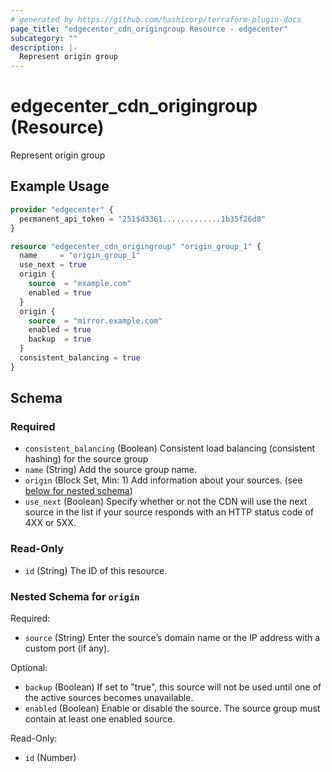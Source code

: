 ```yaml
---
# generated by https://github.com/hashicorp/terraform-plugin-docs
page_title: "edgecenter_cdn_origingroup Resource - edgecenter"
subcategory: ""
description: |-
  Represent origin group
---
```


# edgecenter_cdn_origingroup (Resource)

Represent origin group

## Example Usage

```terraform
provider "edgecenter" {
  permanent_api_token = "251$d3361.............1b35f26d8"
}

resource "edgecenter_cdn_origingroup" "origin_group_1" {
  name     = "origin_group_1"
  use_next = true
  origin {
    source  = "example.com"
    enabled = true
  }
  origin {
    source  = "mirror.example.com"
    enabled = true
    backup  = true
  }
  consistent_balancing = true
}
```

<!-- schema generated by tfplugindocs -->
## Schema

### Required

- `consistent_balancing` (Boolean) Consistent load balancing (consistent hashing) for the source group
- `name` (String) Add the source group name.
- `origin` (Block Set, Min: 1) Add information about your sources. (see [below for nested schema](#nestedblock--origin))
- `use_next` (Boolean) Specify whether or not the CDN will use the next source in the list if your source responds with an HTTP status code of 4XX or 5XX.

### Read-Only

- `id` (String) The ID of this resource.

<a id="nestedblock--origin"></a>
### Nested Schema for `origin`

Required:

- `source` (String) Enter the source’s domain name or the IP address with a custom port (if any).

Optional:

- `backup` (Boolean) If set to "true", this source will not be used until one of the active sources becomes unavailable.
- `enabled` (Boolean) Enable or disable the source. The source group must contain at least one enabled source.

Read-Only:

- `id` (Number)
